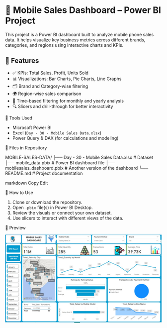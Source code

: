 # 📱 Mobile Sales Dashboard – Power BI Project

This project is a Power BI dashboard built to analyze mobile phone sales data. It helps visualize key business metrics across different brands, categories, and regions using interactive charts and KPIs.

## 📌 Features

- ✅ KPIs: Total Sales, Profit, Units Sold
- 📊 Visualizations: Bar Charts, Pie Charts, Line Graphs
- 🗂️ Brand and Category-wise filtering
- 🌍 Region-wise sales comparison
- 📅 Time-based filtering for monthly and yearly analysis
- 🔍 Slicers and drill-through for better interactivity

🧰 Tools Used

- Microsoft Power BI
- Excel (`Day - 30 - Mobile Sales Data.xlsx`)
- Power Query & DAX (for calculations and modeling)

📁 Files in Repository

MOBILE-SALES-DATA/
├── Day - 30 - Mobile Sales Data.xlsx # Dataset
├── mobile_data.pbix # Power BI dashboard file
├── mobilesales_dashboard.pbix # Another version of the dashboard
└── README.md # Project documentation

markdown
Copy
Edit

🏁 How to Use

1. Clone or download the repository.
2. Open `.pbix` file(s) in Power BI Desktop.
3. Review the visuals or connect your own dataset.
4. Use slicers to interact with different views of the data.

📸 Preview
 
![Dashboard Preview](image.jpg)
